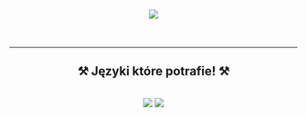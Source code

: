 <h1 align="center">
    <img src="https://readme-typing-svg.herokuapp.com/?font=Righteous&size=35&center=true&vCenter=true&width=500&height=70&duration=4000&lines=Witam+Cię!+👋;+Jestem+TopG!;" />
</h1>

<br/>
 </div>

 <hr/>
 
<h2 align="center">⚒️ Języki które potrafie! ⚒️</h2>
<br/>
<div align="center">
    <img src="https://skillicons.dev/icons?i=html,css,vscode,github,figma" />
    <img src="https://skillicons.dev/icons?i=nodejs,javascript,express,c,java," /><br>
</div>

<br/>
